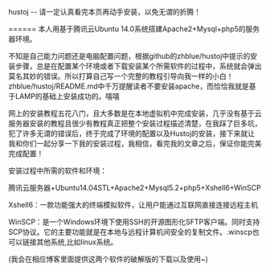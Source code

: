 hustoj -- 请一定认真看完本页再动手安装，以免无谓的折腾！

======
本人用基于腾讯云Ubuntu 14.0系统搭建Apache2+Mysql+php5的服务器环境。

不知是自己能力问题还是电脑配置问题，根据github的zhblue/hustoj中提示的安装步骤，总是在配置某个环境或者下载安装某个所需软件的过程中，系统就会弹出莫名其妙的错误。所以打算自己写一个完整的教程引导向我一样的小白！zhblue/hustoj/README.md中千万提醒读者不要安装apache，而恰恰我就是基于LAMP的基础上安装成功的。嘻嘻

网上的安装教程五花八门，且大多数是在本地虚拟机中完成安装，几乎没有基于云服务器安装的教程且很少有教程真正把整个安装过程描述清楚，在我踩了巨多坑，犯了许多无谓的错误后，终于完成了环境的配置以及Hustoj的安装，接下来就让我和你们一起分享一下我的安装过程，我相信，看完我的文章之后，保证你能完美完成配置！

安装过程中所需的软件和环境：

腾讯云服务器+Ubuntu14.04STL+Apache2+Mysql5.2+php5+Xshell6+WinSCP

Xshell6：一款功能强大的终端模拟软件，让用户能通过互联网直接连接远程主机

WinSCP：是一个Windows环境下使用SSH的开源图形化SFTP客户端。同时支持SCP协议。它的主要功能就是在本地与远程计算机间安全的复制文件。.winscp也可以链接其他系统,比如linux系统。

(我会在相应博客里面提供这两个软件的破解版的下载以及使用~)
